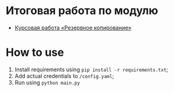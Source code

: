 # Итоговая работа по модулю
- [Курсовая работа «Резервное копирование»](https://github.com/netology-code/py-diplom-basic)

# How to use
1. Install requirements using ```pip install -r requirements.txt```;
2. Add actual credentials to ```/config.yaml```;
3. Run using ```python main.py```